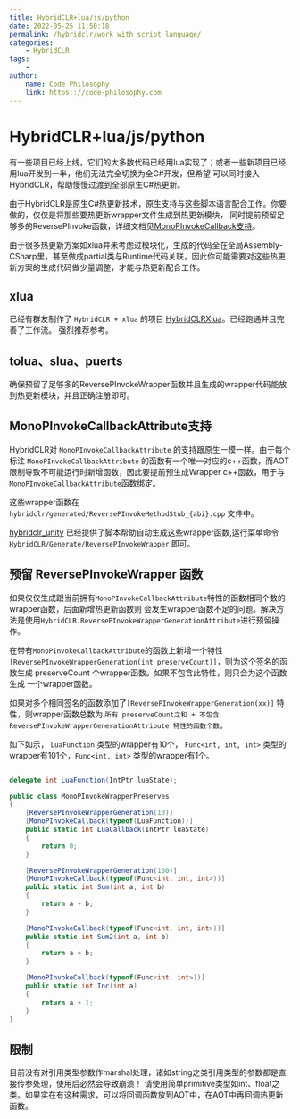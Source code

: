 ```yaml
---
title: HybridCLR+lua/js/python
date: 2022-05-25 11:50:18
permalink: /hybridclr/work_with_script_language/
categories:
    - HybridCLR
tags:
    -
author:
    name: Code Philosophy
    link: https:://code-philosophy.com
---
```


# HybridCLR+lua/js/python

有一些项目已经上线，它们的大多数代码已经用lua实现了；或者一些新项目已经用lua开发到一半，他们无法完全切换为全C#开发，但希望
可以同时接入HybridCLR，帮助慢慢过渡到全部原生C#热更新。

由于HybridCLR是原生C#热更新技术，原生支持与这些脚本语言配合工作。你要做的，仅仅是将那些要热更新wrapper文件生成到热更新模块，
同时提前预留足够多的ReversePInvoke函数，详细文档见[MonoPInvokeCallback支持](/hybridclr/monopinvokecallback/)。

由于很多热更新方案如xlua并未考虑过模块化，生成的代码全在全局Assembly-CSharp里，甚至做成partial类与Runtime代码关联，因此你可能需要对这些热更新方案的生成代码做少量调整，才能与热更新配合工作。

## xlua

已经有群友制作了 `HybridCLR + xlua` 的项目 [HybridCLRXlua](https://gitee.com/ldr123/HybridCLRXlua)。已经跑通并且完善了工作流。
强烈推荐参考。

## tolua、slua、puerts

确保预留了足够多的ReversePInvokeWrapper函数并且生成的wrapper代码能放到热更新模块，并且正确注册即可。

## MonoPInvokeCallbackAttribute支持

HybridCLR对 `MonoPInvokeCallbackAttribute` 的支持跟原生一模一样。由于每个标注 `MonoPInvokeCallbackAttribute` 的函数有一个唯一对应的c++函数，而AOT限制导致不可能运行时新增函数，因此要提前预生成Wrapper c++函数，用于与 `MonoPInvokeCallbackAttribute`函数绑定。

这些wrapper函数在 `hybridclr/generated/ReversePInvokeMethodStub_{abi}.cpp` 文件中。

[hybridclr_unity](/basic/com.focus-creative-games.hybridclr_unity.md) 已经提供了脚本帮助自动生成这些wrapper函数,运行菜单命令`HybridCLR/Generate/ReversePInvokeWrapper` 即可。

## 预留 ReversePInvokeWrapper 函数

如果仅仅生成跟当前拥有`MonoPInvokeCallbackAttribute`特性的函数相同个数的wrapper函数，后面新增热更新函数则
会发生wrapper函数不足的问题。解决方法是使用`HybridCLR.ReversePInvokeWrapperGenerationAttribute`进行预留操作。

在带有`MonoPInvokeCallbackAttribute`的函数上新增一个特性 `[ReversePInvokeWrapperGeneration(int preserveCount)]`，则为这个签名的函数生成 preserveCount 个wrapper函数。如果不包含此特性，则只会为这个函数生成
一个wrapper函数。

如果对多个相同签名的函数添加了`[ReversePInvokeWrapperGeneration(xx)]` 特性，则wrapper函数总数为 `所有 preserveCount之和 + 不包含 ReversePInvokeWrapperGenerationAttribute 特性的函数个数`。

如下如示， `LuaFunction` 类型的wrapper有10个， `Func<int, int, int>` 类型的wrapper有101个，`Func<int, int>` 类型的wrapper有1个。 

```csharp

delegate int LuaFunction(IntPtr luaState);

public class MonoPInvokeWrapperPreserves
{
    [ReversePInvokeWrapperGeneration(10)]
    [MonoPInvokeCallback(typeof(LuaFunction))]
    public static int LuaCallback(IntPtr luaState)
    {
        return 0;
    }

    [ReversePInvokeWrapperGeneration(100)]
    [MonoPInvokeCallback(typeof(Func<int, int, int>))]
    public static int Sum(int a, int b)
    {
        return a + b;
    }

    [MonoPInvokeCallback(typeof(Func<int, int, int>))]
    public static int Sum2(int a, int b)
    {
        return a + b;
    }

    [MonoPInvokeCallback(typeof(Func<int, int>))]
    public static int Inc(int a)
    {
        return a + 1;
    }
}

```

## 限制

目前没有对引用类型参数作marshal处理，诸如string之类引用类型的参数都是直接传参处理，使用后必然会导致崩溃！
请使用简单primitive类型如int、float之类。如果实在有这种需求，可以将回调函数放到AOT中，在AOT中再回调热更新
函数。
